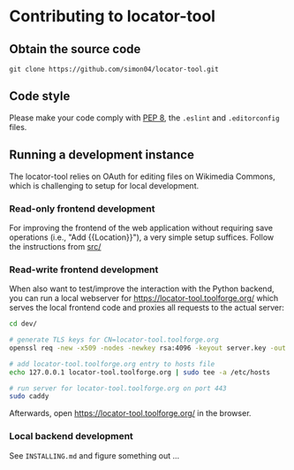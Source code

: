 Contributing to locator-tool
============================

## Obtain the source code

```
git clone https://github.com/simon04/locator-tool.git
```

## Code style

Please make your code comply with [PEP 8](https://www.python.org/dev/peps/pep-0008/), the `.eslint` and `.editorconfig` files.

## Running a development instance

The locator-tool relies on OAuth for editing files on Wikimedia Commons, which is challenging to setup for local development.

### Read-only frontend development

For improving the frontend of the web application without requiring save operations (i.e., "Add {{Location}}"), a very simple setup suffices. Follow the instructions from [src/](https://github.com/simon04/locator-tool/tree/master/app#readme)

### Read-write frontend development

When also want to test/improve the interaction with the Python backend, you can run a local webserver for https://locator-tool.toolforge.org/ which serves the local frontend code and proxies all requests to the actual server:

```sh
cd dev/

# generate TLS keys for CN=locator-tool.toolforge.org
openssl req -new -x509 -nodes -newkey rsa:4096 -keyout server.key -out server.crt

# add locator-tool.toolforge.org entry to hosts file
echo 127.0.0.1 locator-tool.toolforge.org | sudo tee -a /etc/hosts

# run server for locator-tool.toolforge.org on port 443
sudo caddy
```

Afterwards, open https://locator-tool.toolforge.org/ in the browser.

### Local backend development

See `INSTALLING.md` and figure something out …
